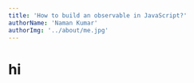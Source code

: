 ```yaml
---
title: 'How to build an observable in JavaScript?'
authorName: 'Naman Kumar'
authorImg: '../about/me.jpg'
---
```


# hi
